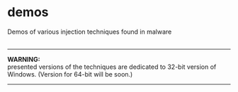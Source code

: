# demos
Demos of various injection techniques found in malware<br/><br/>
<hr/>
<b>WARNING:</b><br/>
presented versions of the techniques are dedicated to 32-bit version of Windows. (Version for 64-bit will be soon.)<br/>
<hr/>

